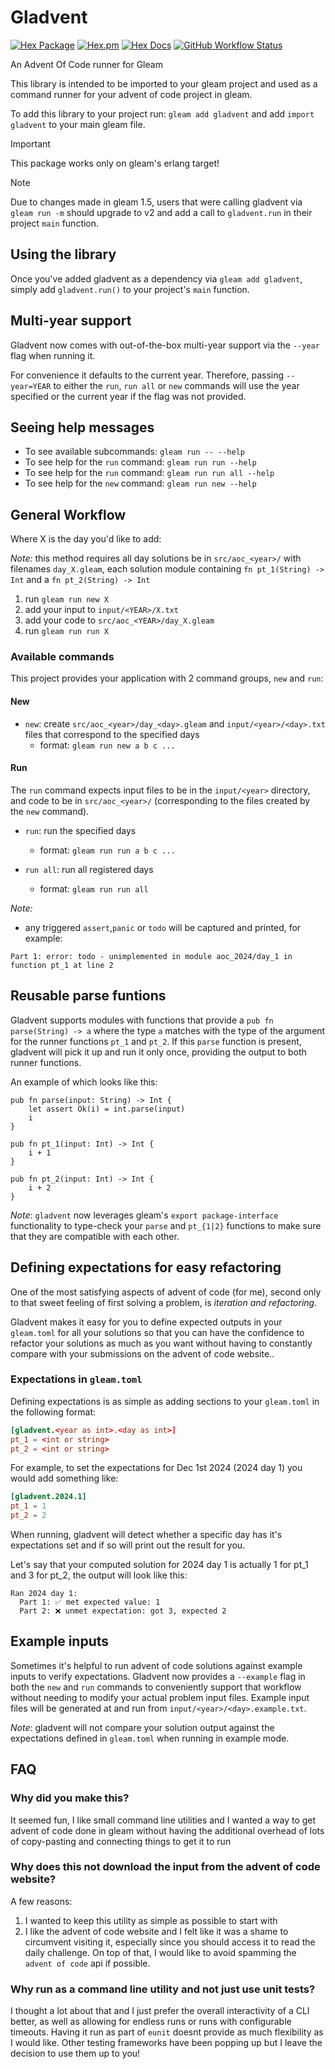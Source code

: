 # Gladvent

[![Hex Package](https://img.shields.io/hexpm/v/gladvent?color=ffaff3&label=%F0%9F%93%A6)](https://hex.pm/packages/gladvent)
[![Hex.pm](https://img.shields.io/hexpm/dt/gladvent?color=ffaff3)](https://hex.pm/packages/gladvent)
[![Hex Docs](https://img.shields.io/badge/hex-docs-ffaff3?label=%F0%9F%93%9A)](https://hexdocs.pm/gladvent/)
[![GitHub Workflow Status](https://img.shields.io/github/workflow/status/tanklesxl/gladvent/main)](https://github.com/tanklesxl/gladvent/actions)

An Advent Of Code runner for Gleam

This library is intended to be imported to your gleam project and used as a command runner for your advent of code project in gleam.

To add this library to your project run: `gleam add gladvent` and add `import gladvent` to your main gleam file.

> [!IMPORTANT]
> This package works only on gleam's erlang target!

> [!NOTE]
> Due to changes made in gleam 1.5, users that were calling gladvent via `gleam run -m` should upgrade to v2 and add a call to `gladvent.run` in their project `main` function.

## Using the library

Once you've added gladvent as a dependency via `gleam add gladvent`, simply add `gladvent.run()` to your project's `main` function.

## Multi-year support

Gladvent now comes with out-of-the-box multi-year support via the `--year` flag when running it.

For convenience it defaults to the current year. Therefore, passing `--year=YEAR` to either the `run`, `run all` or `new` commands will use the year specified or the current year if the flag was not provided.

## Seeing help messages

- To see available subcommands: `gleam run -- --help`
- To see help for the `run` command: `gleam run run --help`
- To see help for the `run` command: `gleam run run all --help`
- To see help for the `new` command: `gleam run new --help`

## General Workflow

Where X is the day you'd like to add:

_Note:_ this method requires all day solutions be in `src/aoc_<year>/` with filenames `day_X.gleam`, each solution module containing `fn pt_1(String) -> Int` and a `fn pt_2(String) -> Int`

1. run `gleam run new X`
2. add your input to `input/<YEAR>/X.txt`
3. add your code to `src/aoc_<YEAR>/day_X.gleam`
4. run `gleam run run X`

### Available commands

This project provides your application with 2 command groups, `new` and `run`:

#### New

- `new`: create `src/aoc_<year>/day_<day>.gleam` and `input/<year>/<day>.txt` files that correspond to the specified days
  - format: `gleam run new a b c ...`

#### Run

The `run` command expects input files to be in the `input/<year>` directory, and code to be in `src/aoc_<year>/`
(corresponding to the files created by the `new` command).

- `run`: run the specified days
  - format: `gleam run run a b c ...`

- `run all`: run all registered days
  - format: `gleam run run all`

_Note:_

- any triggered `assert`,`panic` or `todo` will be captured and printed, for example:

```
Part 1: error: todo - unimplemented in module aoc_2024/day_1 in function pt_1 at line 2
```


## Reusable parse funtions

Gladvent supports modules with functions that provide a `pub fn parse(String) -> a` where the type `a` matches with the type of the argument for the runner functions `pt_1` and `pt_2`.
If this `parse` function is present, gladvent will pick it up and run it only once, providing the output to both runner functions.

An example of which looks like this:

```gleam
pub fn parse(input: String) -> Int {
    let assert Ok(i) = int.parse(input)
    i
}

pub fn pt_1(input: Int) -> Int {
    i + 1
}

pub fn pt_2(input: Int) -> Int {
    i + 2
}
```

_Note_: `gladvent` now leverages gleam's `export package-interface` functionality to type-check your `parse` and `pt_{1|2}` functions to make sure that they are compatible with each other.

## Defining expectations for easy refactoring

One of the most satisfying aspects of advent of code (for me), second only to that sweet feeling of first solving a problem, is *iteration and refactoring*.

Gladvent makes it easy for you to define expected outputs in your `gleam.toml` for all your solutions so that you can have the confidence to refactor your solutions as much as you want without having to constantly compare with your submissions on the advent of code website..

### Expectations in `gleam.toml`

Defining expectations is as simple as adding sections to your `gleam.toml` in the following format:

```toml
[gladvent.<year as int>.<day as int>]
pt_1 = <int or string>
pt_2 = <int or string>
```

For example, to set the expectations for Dec 1st 2024 (2024 day 1) you would add something like:

```toml
[gladvent.2024.1]
pt_1 = 1
pt_2 = 2
```

When running, gladvent will detect whether a specific day has it's expectations set and if so will print out the result for you.

Let's say that your computed solution for 2024 day 1 is actually 1 for pt\_1 and 3 for pt\_2, the output will look like this:

```
Ran 2024 day 1:
  Part 1: ✅ met expected value: 1
  Part 2: ❌ unmet expectation: got 3, expected 2
```

## Example inputs

Sometimes it's helpful to run advent of code solutions against example inputs to verify expectations.
Gladvent now provides a `--example` flag in both the `new` and `run` commands to conveniently support that workflow without needing to modify your actual problem input files.
Example input files will be generated at and run from `input/<year>/<day>.example.txt`.

_Note_: gladvent will not compare your solution output against the expectations defined in `gleam.toml` when running in example mode.

## FAQ

### Why did you make this?

It seemed fun, I like small command line utilities and I wanted a way to get advent of code done in gleam without having the additional overhead of lots of copy-pasting and connecting things to get it to run

### Why does this not download the input from the advent of code website?

A few reasons:

1. I wanted to keep this utility as simple as possible to start with
2. I like the advent of code website and I felt like it was a shame to circumvent visiting it, especially since you should access it to read the daily challenge. On top of that, I would like to avoid spamming the `advent of code` api if possible.

### Why run as a command line utility and not just use unit tests?

I thought a lot about that and I just prefer the overall interactivity of a CLI better, as well as allowing for endless runs or runs with configurable timeouts.
Having it run as part of `eunit` doesnt provide as much flexibility as I would like. Other testing frameworks have been popping up but I leave the decision to use them up to you!
